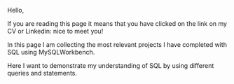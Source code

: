 Hello,

If you are reading this page it means that you have clicked on the link on my CV or Linkedin: nice to meet you!

In this page I am collecting the most relevant projects I have completed with SQL using MySQLWorkbench.

Here I want to demonstrate my understanding of SQL by using different queries and statements. 
